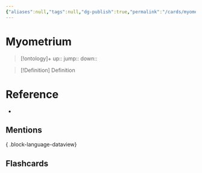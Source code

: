 ```yaml
---
{"aliases":null,"tags":null,"dg-publish":true,"permalink":"/cards/myometrium/","dgPassFrontmatter":true}
---
```


# Myometrium

> [!ontology]+
> up:: 
> jump:: 
> down:: 

> [!Definition] Definition
> 

# Reference
- 

## Mentions

{ .block-language-dataview}

## Flashcards
